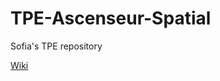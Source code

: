 # TPE-Ascenseur-Spatial
Sofia's TPE repository

[Wiki](https://github.com/fdrg/TPE-Ascenseur-Spatial/wiki)

